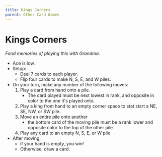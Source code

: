 ```yaml
---
title: Kings Corners
parent: Other Card Games
---
```


# Kings Corners

*Fond memories of playing this with Grandma.*

- Ace is low.
- Setup:
    - Deal 7 cards to each player.
    - Flip four cards to make N, S, E, and W piles.
- On your turn, make any number of the following moves:
    1. Play a card from hand onto a pile.
        - The card played must be next lowest in rank, and opposite in color to the one it's played onto.
    2. Play a king from hand to an empty corner space to stat start a NE, SE, NW, or SW pile.
    3. Move an entire pile onto another
        - the bottom card of the moving pile must be a rank lower and opposite color to the top of the other pile
    4. Play any card to an empty N, S, E, or W pile
- After moving, 
    - if your hand is empty, you win!
    - Otherwise, draw a card.